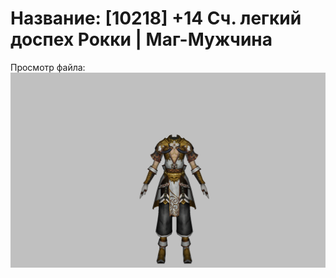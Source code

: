 # Название: [10218] +14 Сч. легкий доспех Рокки | Маг-Мужчина

Просмотр файла:
![p040032.png](p040032.png)